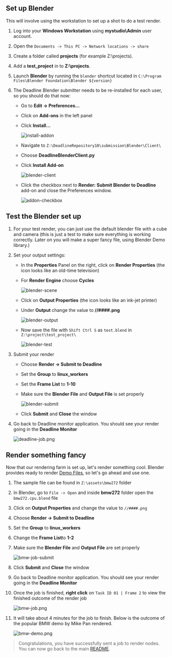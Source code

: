 ## Set up Blender

This will involve using the workstation to set up a shot to do a test render.

1. Log into your **Windows Workstation** using **mystudio\Admin** user account.
1. Open the `Documents -> This PC -> Network locations -> share`
1. Create a folder called **projects** (for example Z:\projects).
1. Add a **test_project** in to **Z:\projects**.

1. Launch **Blender** by running the `blender` shortcut located in `C:\Program Files\Blender Foundation\Blender ${version}`


1. The Deadline Blender submitter needs to be re-installed for each user, so you should do that now:
    * Go to **Edit → Preferences...**
    * Click on **Add-ons** in the left panel
    * Click **Install...**

      ![install-addon](install-addon.png)

    * Navigate to `Z:\DeadlineRepository10\submission\Blender\Client\`
    * Choose **DeadlineBlenderClient.py**
    * Click **Install Add-on**

      ![blender-client](blender-client.png)

    * Click the checkbox next to **Render: Submit Blender to Deadline** add-on and close the Preferences window.

      ![addon-checkbox](addon-checkbox.png)

## Test the Blender set up

1. For your test render, you can just use the default blender file with a cube and camera (this is just a test to make sure everything is working correctly. Later on you will make a super fancy file, using Blender Demo library.)
1. Set your output settings:
    * In the **Properties** Panel on the right, click on **Render Properties** (the icon looks like an old-time television)
    * For **Render Engine** choose **Cycles**

      ![blender-scene](blender-scene.png)

    * Click on **Output Properties** (the icon looks like an ink-jet printer)
    * Under **Output** change the value to **//####.png**

      ![blender-output](blender-output.png)

    * Now save the file with `Shift Ctrl S` as `test.blend` in `Z:\project\test_project\`

      ![blender-test](blender-test.png)

1. Submit your render
    * Choose **Render → Submit to Deadline**
    * Set the **Group** to **linux_workers**
    * Set the **Frame List** to **1-10**
    * Make sure the **Blender File** and **Output File** is set properly

      ![blender-submit](blender-submit.png)

    * Click **Submit** and **Close** the window

1. Go back to Deadline monitor application. You should see your render going in the **Deadline Monitor**

   ![deadline-job.png](deadline-job.png)

## Render something fancy

Now that our rendering farm is set up, let's render something cool. Blender provides ready to render [Demo Files](https://www.blender.org/download/demo-files/), so let's go ahead and use one.

1. The sample file can be found in `Z:\assets\bmw272` folder
1. In Blender, go to `File -> Open` and inside **bmw272** folder open the `bmw272.cpu.blend` file
1. Click on **Output Properties** and change the value to `//####.png`
1. Choose **Render -> Submit to Deadline**
1. Set the **Group** to **linux_workers**
1. Change the **Frame List**to **1-2**
1. Make sure the **Blender File** and **Output File** are set properly

   ![bmw-job-submit](bmw-submit-job.png)

1. Click **Submit** and **Close** the window
1. Go back to Deadline monitor application. You should see your render going in the **Deadline Monitor**
1. Once the job is finished, **right click** on `Task ID 01 | Frame 2` to view the finished outcome of the render job

   ![bmw-job.png](bmw-job.png)

1. It will take about 4 minutes for the job to finish. Below is the outcome of the popular BMW demo by Mike Pan rendered.

   ![bmw-demo.png](bmw-demo.png)

 > Congratulations, you have successfully sent a job to render nodes. You can now go back to the main [README](../../README.md).
